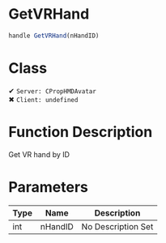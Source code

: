 # GetVRHand
```js	
handle GetVRHand(nHandID)
```
# Class
✔ `Server: CPropHMDAvatar`  
✖ `Client: undefined`  

# Function Description
Get VR hand by ID
# Parameters
Type|Name|Description
--|--|--
int|nHandID|No Description Set
